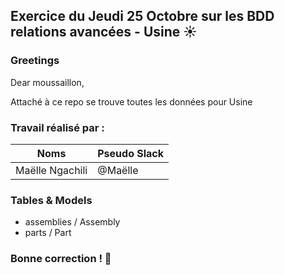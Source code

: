 ## Exercice du Jeudi 25 Octobre sur les BDD relations avancées - Usine :sunny:

### Greetings

<p>Dear moussaillon,</p>
<p>Attaché à ce repo se trouve toutes les données pour Usine</strong></p>

### Travail réalisé par :
Noms | Pseudo Slack
------------ | -------------
Maëlle Ngachili|@Maëlle


### Tables & Models
<ul>
  <li>assemblies / Assembly</li>
  <li>parts / Part</li>
</ul>


### Bonne correction ! :poop:
